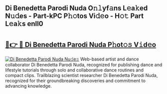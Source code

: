 ## Di Benedetta Parodi Nuda O𝚗𝚕yf𝚊ns L𝚎a𝚔ed N𝚞𝚍es - Part-kPC P𝚑𝚘tos Vi𝚍𝚎o - H𝚘𝚝 Part L𝚎a𝚔s enIl0

# <h2><a href="http://kfeszr.oniu.top/?m=Di+Benedetta+Parodi+Nuda">🔗👉 🔴 Di Benedetta Parodi Nuda P𝚑ot𝚘𝚜 V𝚒d𝚎o</a></h2>

[![Di Benedetta Parodi Nuda Nu𝚍e𝚜](https://i.imgur.com/0qMVB7G.gif)](http://kfeszr.oniu.top/?m=Di+Benedetta+Parodi+Nuda)
Web-based artist and dance collaborator Di Benedetta Parodi Nuda, recognized for publishing dance and lifestyle tutorials through solo and collaborative dance routines and compact clips. Trailblazing scientist researcher Di Benedetta Parodi Nuda, recognized for their groundbreaking discoveries and commitment to advancing knowledge.  
